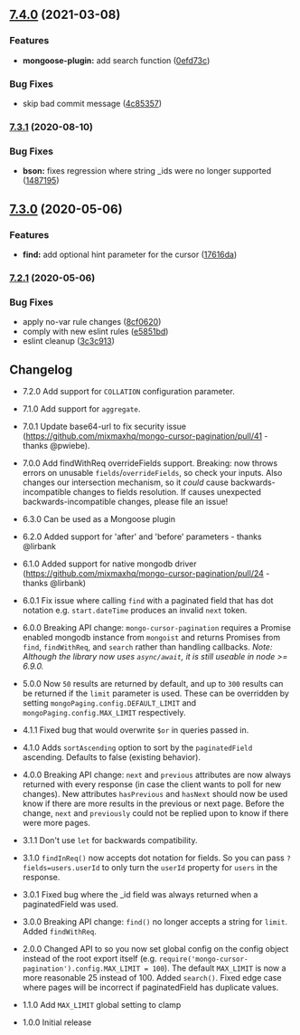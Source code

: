 ## [7.4.0](https://github.com/mixmaxhq/mongo-cursor-pagination/compare/v7.3.1...v7.4.0) (2021-03-08)


### Features

* **mongoose-plugin:** add search function ([0efd73c](https://github.com/mixmaxhq/mongo-cursor-pagination/commit/0efd73c9a5e53887226a4a1d2b61605a0e168514))


### Bug Fixes

* skip bad commit message ([4c85357](https://github.com/mixmaxhq/mongo-cursor-pagination/commit/4c85357f1079c6f73877ba6775b2eb6ad962c422))

### [7.3.1](https://github.com/mixmaxhq/mongo-cursor-pagination/compare/v7.3.0...v7.3.1) (2020-08-10)


### Bug Fixes

* **bson:** fixes regression where string _ids were no longer supported ([1487195](https://github.com/mixmaxhq/mongo-cursor-pagination/commit/1487195444fb1b6f151014522e498000d1dd452d))

## [7.3.0](https://github.com/mixmaxhq/mongo-cursor-pagination/compare/v7.2.1...v7.3.0) (2020-05-06)


### Features

* **find:** add optional hint parameter for the cursor ([17616da](https://github.com/mixmaxhq/mongo-cursor-pagination/commit/17616da43641ff2d455e70d96368e839afb216ae))

### [7.2.1](https://github.com/mixmaxhq/mongo-cursor-pagination/compare/v7.2.0...v7.2.1) (2020-05-06)


### Bug Fixes

* apply no-var rule changes ([8cf0620](https://github.com/mixmaxhq/mongo-cursor-pagination/commit/8cf0620b023ac460a62788b9d11763211d5a5f88))
* comply with new eslint rules ([e5851bd](https://github.com/mixmaxhq/mongo-cursor-pagination/commit/e5851bde1a86ab322aa6eac4c56995d98f80e74b))
* eslint cleanup ([3c3c913](https://github.com/mixmaxhq/mongo-cursor-pagination/commit/3c3c91311cab97d51896f16c8463d73bdb7d9225))

## Changelog

* 7.2.0 Add support for `COLLATION` configuration parameter.

* 7.1.0 Add support for `aggregate`.

* 7.0.1 Update base64-url to fix security issue (https://github.com/mixmaxhq/mongo-cursor-pagination/pull/41 - thanks @pwiebe).

* 7.0.0 Add findWithReq overrideFields support. Breaking: now throws errors on unusable `fields`/`overrideFields`, so check your inputs. Also changes our intersection mechanism, so it _could_ cause backwards-incompatible changes to fields resolution. If causes unexpected backwards-incompatible changes, please file an issue!

* 6.3.0 Can be used as a Mongoose plugin

* 6.2.0 Added support for 'after' and 'before' parameters - thanks @lirbank

* 6.1.0 Added support for native mongodb driver (https://github.com/mixmaxhq/mongo-cursor-pagination/pull/24 - thanks @lirbank)

* 6.0.1 Fix issue where calling `find` with a paginated field that has dot notation e.g. `start.dateTime` produces an invalid `next` token.

* 6.0.0 Breaking API change: `mongo-cursor-pagination` requires a Promise enabled mongodb instance from `mongoist` and returns Promises from `find`, `findWithReq`, and `search` rather than handling callbacks. *Note: Although the library now uses `async/await`, it is still useable in node >= 6.9.0.*

* 5.0.0 Now `50` results are returned by default, and up to `300` results can be returned if the `limit` parameter is used. These can be overridden by setting `mongoPaging.config.DEFAULT_LIMIT` and `mongoPaging.config.MAX_LIMIT` respectively.

* 4.1.1 Fixed bug that would overwrite `$or` in queries passed in.

* 4.1.0 Adds `sortAscending` option to sort by the `paginatedField` ascending. Defaults to false (existing behavior).

* 4.0.0 Breaking API change: `next` and `previous` attributes are now always returned with every response (in case the client wants to poll for new changes). New attributes `hasPrevious` and `hasNext` should now be used know if there are more results in the previous or next page. Before the change, `next` and `previously` could not be replied upon to know if there were more pages.

* 3.1.1 Don't use `let` for backwards compatibility.

* 3.1.0 `findInReq()` now accepts dot notation for fields. So you can pass `?fields=users.userId` to only turn the `userId` property for `users` in the response.

* 3.0.1 Fixed bug where the \_id field was always returned when a paginatedField was used.

* 3.0.0 Breaking API change: `find()` no longer accepts a string for `limit`. Added `findWithReq`.

* 2.0.0 Changed API to so you now set global config on the config object instead of the root export itself (e.g. `require('mongo-cursor-pagination').config.MAX_LIMIT = 100`). The default `MAX_LIMIT` is now a more reasonable 25 instead of 100. Added `search()`. Fixed edge case where pages will be incorrect if paginatedField has duplicate values.

* 1.1.0 Add `MAX_LIMIT` global setting to clamp

* 1.0.0 Initial release
